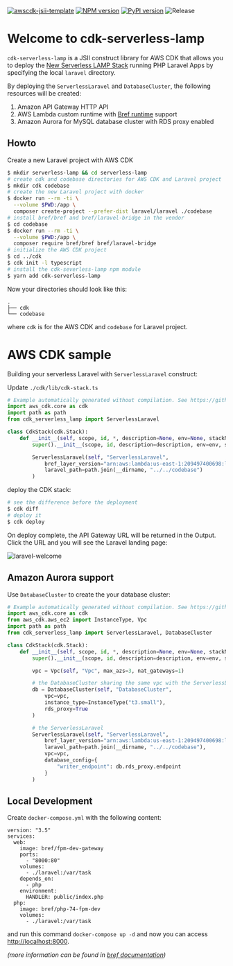 [![awscdk-jsii-template](https://img.shields.io/badge/built%20with-awscdk--jsii--template-blue)](https://github.com/pahud/awscdk-jsii-template)
[![NPM version](https://badge.fury.io/js/cdk-serverless-lamp.svg)](https://badge.fury.io/js/cdk-serverless-lamp)
[![PyPI version](https://badge.fury.io/py/cdk-serverless-lamp.svg)](https://badge.fury.io/py/cdk-serverless-lamp)
![Release](https://github.com/aws-samples/cdk-serverless-lamp/workflows/Release/badge.svg)

# Welcome to cdk-serverless-lamp

`cdk-serverless-lamp` is a JSII construct library for AWS CDK that allows you to deploy the [New Serverless LAMP Stack](https://aws.amazon.com/tw/blogs/compute/introducing-the-new-serverless-lamp-stack/) running PHP Laravel Apps by specifying the local `laravel` directory.

By deploying the `ServerlessLaravel` and `DatabaseCluster`, the following resources will be created:

1. Amazon API Gateway HTTP API
2. AWS Lambda custom runtime with [Bref runtime](https://bref.sh/docs/runtimes/) support
3. Amazon Aurora for MySQL database cluster with RDS proxy enabled

## Howto

Create a new Laravel project with AWS CDK

```sh
$ mkdir serverless-lamp && cd serverless-lamp
# create cdk and codebase directories for AWS CDK and Laravel project
$ mkdir cdk codebase
# create the new Laravel project with docker
$ docker run --rm -ti \
  --volume $PWD:/app \
  composer create-project --prefer-dist laravel/laravel ./codebase
# install bref/bref and bref/laravel-bridge in the vendor
$ cd codebase
$ docker run --rm -ti \
  --volume $PWD:/app \
  composer require bref/bref bref/laravel-bridge
# initialize the AWS CDK project
$ cd ../cdk
$ cdk init -l typescript
# install the cdk-severless-lamp npm module
$ yarn add cdk-serverless-lamp
```

Now your directories should look like this:

```
.
├── cdk
└── codebase
```

where `cdk` is for the AWS CDK and `codebase` for Laravel project.

# AWS CDK sample

Building your serverless Laravel with `ServerlessLaravel` construct:

Update `./cdk/lib/cdk-stack.ts`

```python
# Example automatically generated without compilation. See https://github.com/aws/jsii/issues/826
import aws_cdk.core as cdk
import path as path
from cdk_serverless_lamp import ServerlessLaravel

class CdkStack(cdk.Stack):
    def __init__(self, scope, id, *, description=None, env=None, stackName=None, tags=None, synthesizer=None, terminationProtection=None, analyticsReporting=None):
        super().__init__(scope, id, description=description, env=env, stackName=stackName, tags=tags, synthesizer=synthesizer, terminationProtection=terminationProtection, analyticsReporting=analyticsReporting)

        ServerlessLaravel(self, "ServerlessLaravel",
            bref_layer_version="arn:aws:lambda:us-east-1:209497400698:layer:php-74-fpm:12",
            laravel_path=path.join(__dirname, "../../codebase")
        )
```

deploy the CDK stack:

```sh
# see the difference before the deployment
$ cdk diff
# deploy it
$ cdk deploy
```

On deploy complete, the API Gateway URL will be returned in the Output. Click the URL and you will see the Laravel landing page:

![laravel-welcome](./images/laravel.png)

## Amazon Aurora support

Use `DatabaseCluster` to create the your database cluster:

```python
# Example automatically generated without compilation. See https://github.com/aws/jsii/issues/826
import aws_cdk.core as cdk
from aws_cdk.aws_ec2 import InstanceType, Vpc
import path as path
from cdk_serverless_lamp import ServerlessLaravel, DatabaseCluster

class CdkStack(cdk.Stack):
    def __init__(self, scope, id, *, description=None, env=None, stackName=None, tags=None, synthesizer=None, terminationProtection=None, analyticsReporting=None):
        super().__init__(scope, id, description=description, env=env, stackName=stackName, tags=tags, synthesizer=synthesizer, terminationProtection=terminationProtection, analyticsReporting=analyticsReporting)

        vpc = Vpc(self, "Vpc", max_azs=3, nat_gateways=1)

        # the DatabaseCluster sharing the same vpc with the ServerlessLaravel
        db = DatabaseCluster(self, "DatabaseCluster",
            vpc=vpc,
            instance_type=InstanceType("t3.small"),
            rds_proxy=True
        )

        # the ServerlessLaravel
        ServerlessLaravel(self, "ServerlessLaravel",
            bref_layer_version="arn:aws:lambda:us-east-1:209497400698:layer:php-74-fpm:12",
            laravel_path=path.join(__dirname, "../../codebase"),
            vpc=vpc,
            database_config={
                "writer_endpoint": db.rds_proxy.endpoint
            }
        )
```

## Local Development

Create `docker-compose.yml` with the following content:

```docker-compose
version: "3.5"
services:
  web:
    image: bref/fpm-dev-gateway
    ports:
      - "8000:80"
    volumes:
      - ./laravel:/var/task
    depends_on:
      - php
    environment:
      HANDLER: public/index.php
  php:
    image: bref/php-74-fpm-dev
    volumes:
      - ./laravel:/var/task
```

and run this command `docker-compose up -d` and now you can access [http://localhost:8000](http://localhost:8000).

*(more information can be found in [bref documentation](https://bref.sh/docs/local-development.html))*
